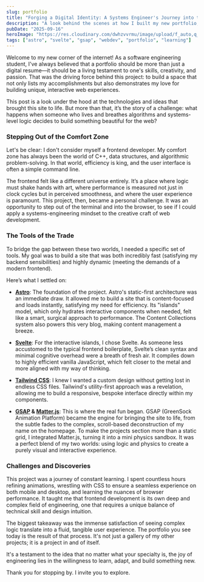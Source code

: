 ```yaml
---
slug: portfolio
title: "Forging a Digital Identity: A Systems Engineer's Journey into the Frontend"
description: "A look behind the scenes at how I built my new portfolio, stepping out of my C++ comfort zone to tackle the creative and technical challenges of modern web development."
pubDate: "2025-09-16"
heroImage: "https://res.cloudinary.com/dwhzvvrmu/image/upload/f_auto,q_auto/v1758081997/hero_fhl6aj.png"
tags: ["astro", "svelte", "gsap", "webdev", "portfolio", "learning"]
---
```


Welcome to my new corner of the internet! As a software engineering student, I've always believed that a portfolio should be more than just a digital resume—it should be a living testament to one's skills, creativity, and passion. That was the driving force behind this project: to build a space that not only lists my accomplishments but also demonstrates my love for building unique, interactive web experiences.

This post is a look under the hood at the technologies and ideas that brought this site to life. But more than that, it’s the story of a challenge: what happens when someone who lives and breathes algorithms and systems-level logic decides to build something beautiful for the web?

### Stepping Out of the Comfort Zone

Let's be clear: I don't consider myself a frontend developer. My comfort zone has always been the world of C++, data structures, and algorithmic problem-solving. In that world, efficiency is king, and the user interface is often a simple command line.

The frontend felt like a different universe entirely. It’s a place where logic must shake hands with art, where performance is measured not just in clock cycles but in perceived smoothness, and where the user experience is paramount. This project, then, became a personal challenge. It was an opportunity to step out of the terminal and into the browser, to see if I could apply a systems-engineering mindset to the creative craft of web development.

### The Tools of the Trade

To bridge the gap between these two worlds, I needed a specific set of tools. My goal was to build a site that was both incredibly fast (satisfying my backend sensibilities) and highly dynamic (meeting the demands of a modern frontend).

Here’s what I settled on:

* **[Astro](https://astro.build/)**: The foundation of the project. Astro's static-first architecture was an immediate draw. It allowed me to build a site that is content-focused and loads instantly, satisfying my need for efficiency. Its "islands" model, which only hydrates interactive components when needed, felt like a smart, surgical approach to performance. The Content Collections system also powers this very blog, making content management a breeze.

* **[Svelte](https://svelte.dev/)**: For the interactive islands, I chose Svelte. As someone less accustomed to the typical frontend boilerplate, Svelte’s clean syntax and minimal cognitive overhead were a breath of fresh air. It compiles down to highly efficient vanilla JavaScript, which felt closer to the metal and more aligned with my way of thinking.

* **[Tailwind CSS](https://tailwindcss.com/)**: I knew I wanted a custom design without getting lost in endless CSS files. Tailwind's utility-first approach was a revelation, allowing me to build a responsive, bespoke interface directly within my components.

* **[GSAP](https://gsap.com/) & [Matter.js](https://brm.io/matter-js/)**: This is where the real fun began. GSAP (GreenSock Animation Platform) became the engine for bringing the site to life, from the subtle fades to the complex, scroll-based deconstruction of my name on the homepage. To make the projects section more than a static grid, I integrated Matter.js, turning it into a mini physics sandbox. It was a perfect blend of my two worlds: using logic and physics to create a purely visual and interactive experience.

### Challenges and Discoveries

This project was a journey of constant learning. I spent countless hours refining animations, wrestling with CSS to ensure a seamless experience on both mobile and desktop, and learning the nuances of browser performance. It taught me that frontend development is its own deep and complex field of engineering, one that requires a unique balance of technical skill and design intuition.

The biggest takeaway was the immense satisfaction of seeing complex logic translate into a fluid, tangible user experience. The portfolio you see today is the result of that process. It's not just a gallery of my other projects; it is a project in and of itself.

It's a testament to the idea that no matter what your specialty is, the joy of engineering lies in the willingness to learn, adapt, and build something new.

Thank you for stopping by. I invite you to explore.